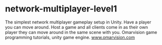 # network-multiplayer-level1
The simplest network multiplayer gameplay setup in Unity. Have a player you can move around. Host a game and all clients come in as their own player they can move around in the same scene with you. Omarvision game programming tutorials, unity game engine. www.omarvision.com
